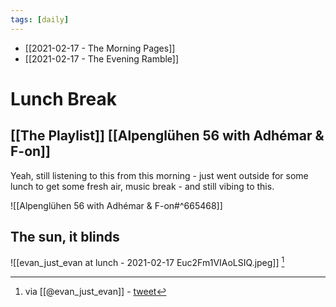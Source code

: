 ```yaml
---
tags: [daily]
---
```


- [[2021-02-17 - The Morning Pages]]
- [[2021-02-17 - The Evening Ramble]]

# Lunch Break
## [[The Playlist]] [[Alpenglühen 56 with Adhémar & F-on]]

Yeah, still listening to this from this morning - just went outside for some lunch to get some fresh air, music break - and still vibing to this.

![[Alpenglühen 56 with Adhémar & F-on#^665468]]

## The sun, it blinds

![[evan_just_evan at lunch - 2021-02-17 Euc2Fm1VIAoLSIQ.jpeg]] [^ejel]

[^ejel]: via [[@evan_just_evan]] - [tweet](https://twitter.com/evan_just_evan/status/1362116891456770050)